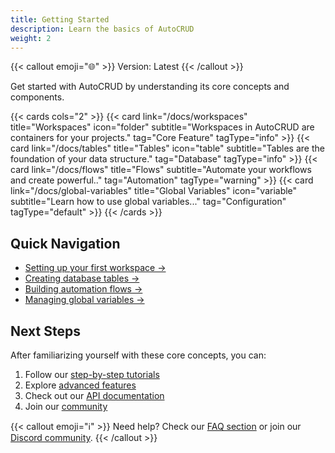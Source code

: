 ```yaml
---
title: Getting Started
description: Learn the basics of AutoCRUD
weight: 2
---
```


{{< callout emoji="🌐" >}}
Version: Latest
{{< /callout >}}

Get started with AutoCRUD by understanding its core concepts and components.

{{< cards cols="2" >}}
{{< card link="/docs/workspaces" title="Workspaces" icon="folder" subtitle="Workspaces in AutoCRUD are containers for your projects." tag="Core Feature" tagType="info" >}}
{{< card link="/docs/tables" title="Tables" icon="table" subtitle="Tables are the foundation of your data structure." tag="Database" tagType="info" >}}
{{< card link="/docs/flows" title="Flows"  subtitle="Automate your workflows and create powerful.." tag="Automation" tagType="warning" >}}
{{< card link="/docs/global-variables" title="Global Variables" icon="variable" subtitle="Learn how to use global variables..." tag="Configuration" tagType="default" >}}
{{< /cards >}}

## Quick Navigation

- [Setting up your first workspace →](/docs/workspaces/setup)
- [Creating database tables →](/docs/tables/create)
- [Building automation flows →](/docs/flows/create)
- [Managing global variables →](/docs/global-variables/manage)

## Next Steps

After familiarizing yourself with these core concepts, you can:

1. Follow our [step-by-step tutorials](/docs/tutorials)
2. Explore [advanced features](/docs/advanced)
3. Check out our [API documentation](/docs/api)
4. Join our [community](/community)

{{< callout emoji="ℹ️" >}}
Need help? Check our [FAQ section](/docs/faq) or join our [Discord community](https://discord.gg/autocrud).
{{< /callout >}}
